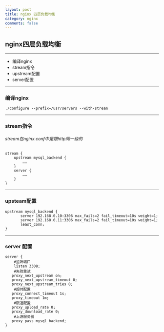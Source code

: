 ```yaml
---
layout: post
title: nginx 四层负载均衡
category: nginx
comments: false
---
```



##  nginx四层负载均衡 
---

  * 编译nginx 
  * stream指令
  * upstream配置
  * server配置

---

### 编译nginx 

```
./configure --prefix=/usr/servers --with-stream
```
---

### stream指令

###### stream在nginx.conf中是跟http同一级的

```
stream {
    upstream mysql_backend {
        ……
    }
    server {
        ……
    }
}

```

---

### upsteam配置

```
upstream mysql_backend {
       server 192.168.0.10:3306 max_fails=2 fail_timeout=10s weight=1;
       server 192.168.0.11:3306 max_fails=2 fail_timeout=10s weight=1;
       least_conn;
}

```

---

### server 配置

```
server {
    #监听端口
    listen 3308;
    #失败重试
   proxy_next_upstream on;
   proxy_next_upstream_timeout 0;
   proxy_next_upstream_tries 0;
    #超时配置
   proxy_connect_timeout 1s;
   proxy_timeout 1m;
    #限速配置
   proxy_upload_rate 0;
   proxy_download_rate 0;
    #上游服务器
   proxy_pass mysql_backend;
}
```




